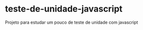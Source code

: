 teste-de-unidade-javascript
===========================

Projeto para estudar um pouco de teste de unidade com javascript
